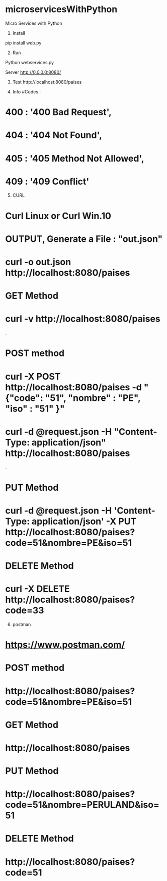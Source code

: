 # microservicesWithPython


Micro Services with Python


1. Install

pip install web.py

2. Run

Python webservices.py

Server
http://0.0.0.0:8080/


3. Test
http://localhost:8080/paises

4. Info
#Codes :
#	      400 : '400 Bad Request',
#              404 : '404 Not Found',
#              405 : '405 Method Not Allowed',
#              409 : '409 Conflict'


5. CURL

# Curl Linux or Curl Win.10


# OUTPUT, Generate a File : "out.json"
# curl -o out.json http://localhost:8080/paises

# GET Method
# curl -v http://localhost:8080/paises

.
# POST method
# curl -X POST http://localhost:8080/paises -d "{\"code\": \"51\",  \"nombre\" : \"PE\",  \"iso\" : \"51\" }" 
# curl -d @request.json -H "Content-Type: application/json" http://localhost:8080/paises

.
# PUT Method
# curl -d @request.json -H 'Content-Type: application/json' -X PUT http://localhost:8080/paises?code=51&nombre=PE&iso=51


# DELETE Method
# curl -X DELETE http://localhost:8080/paises?code=33


6. postman
# https://www.postman.com/

# POST method
# http://localhost:8080/paises?code=51&nombre=PE&iso=51

# GET Method
# http://localhost:8080/paises

# PUT Method
# http://localhost:8080/paises?code=51&nombre=PERULAND&iso=51

# DELETE Method
# http://localhost:8080/paises?code=51
